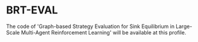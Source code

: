 # BRT-EVAL
The code of 'Graph-based Strategy Evaluation for Sink Equilibrium in Large-Scale Multi-Agent Reinforcement Learning' will be available at this profile.
